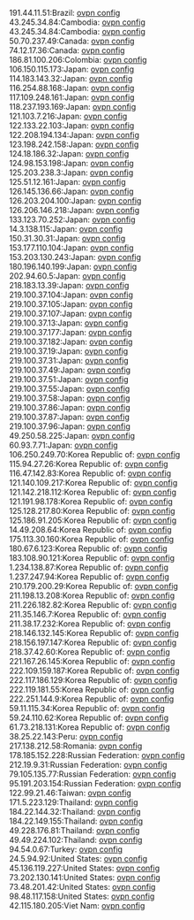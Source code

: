191.44.11.51:Brazil: [ovpn config](vpn/191_44_11_51.ovpn)  
43.245.34.84:Cambodia: [ovpn config](vpn/43_245_34_84.ovpn)  
43.245.34.84:Cambodia: [ovpn config](vpn/43_245_34_84.ovpn)  
50.70.237.49:Canada: [ovpn config](vpn/50_70_237_49.ovpn)  
74.12.17.36:Canada: [ovpn config](vpn/74_12_17_36.ovpn)  
186.81.100.206:Colombia: [ovpn config](vpn/186_81_100_206.ovpn)  
106.150.115.173:Japan: [ovpn config](vpn/106_150_115_173.ovpn)  
114.183.143.32:Japan: [ovpn config](vpn/114_183_143_32.ovpn)  
116.254.88.168:Japan: [ovpn config](vpn/116_254_88_168.ovpn)  
117.109.248.161:Japan: [ovpn config](vpn/117_109_248_161.ovpn)  
118.237.193.169:Japan: [ovpn config](vpn/118_237_193_169.ovpn)  
121.103.7.216:Japan: [ovpn config](vpn/121_103_7_216.ovpn)  
122.133.22.103:Japan: [ovpn config](vpn/122_133_22_103.ovpn)  
122.208.194.134:Japan: [ovpn config](vpn/122_208_194_134.ovpn)  
123.198.242.158:Japan: [ovpn config](vpn/123_198_242_158.ovpn)  
124.18.186.32:Japan: [ovpn config](vpn/124_18_186_32.ovpn)  
124.98.153.198:Japan: [ovpn config](vpn/124_98_153_198.ovpn)  
125.203.238.3:Japan: [ovpn config](vpn/125_203_238_3.ovpn)  
125.51.12.161:Japan: [ovpn config](vpn/125_51_12_161.ovpn)  
126.145.136.66:Japan: [ovpn config](vpn/126_145_136_66.ovpn)  
126.203.204.100:Japan: [ovpn config](vpn/126_203_204_100.ovpn)  
126.206.146.218:Japan: [ovpn config](vpn/126_206_146_218.ovpn)  
133.123.70.252:Japan: [ovpn config](vpn/133_123_70_252.ovpn)  
14.3.138.115:Japan: [ovpn config](vpn/14_3_138_115.ovpn)  
150.31.30.31:Japan: [ovpn config](vpn/150_31_30_31.ovpn)  
153.177.110.104:Japan: [ovpn config](vpn/153_177_110_104.ovpn)  
153.203.130.243:Japan: [ovpn config](vpn/153_203_130_243.ovpn)  
180.196.140.199:Japan: [ovpn config](vpn/180_196_140_199.ovpn)  
202.94.60.5:Japan: [ovpn config](vpn/202_94_60_5.ovpn)  
218.183.13.39:Japan: [ovpn config](vpn/218_183_13_39.ovpn)  
219.100.37.104:Japan: [ovpn config](vpn/219_100_37_104.ovpn)  
219.100.37.105:Japan: [ovpn config](vpn/219_100_37_105.ovpn)  
219.100.37.107:Japan: [ovpn config](vpn/219_100_37_107.ovpn)  
219.100.37.13:Japan: [ovpn config](vpn/219_100_37_13.ovpn)  
219.100.37.177:Japan: [ovpn config](vpn/219_100_37_177.ovpn)  
219.100.37.182:Japan: [ovpn config](vpn/219_100_37_182.ovpn)  
219.100.37.19:Japan: [ovpn config](vpn/219_100_37_19.ovpn)  
219.100.37.31:Japan: [ovpn config](vpn/219_100_37_31.ovpn)  
219.100.37.49:Japan: [ovpn config](vpn/219_100_37_49.ovpn)  
219.100.37.51:Japan: [ovpn config](vpn/219_100_37_51.ovpn)  
219.100.37.55:Japan: [ovpn config](vpn/219_100_37_55.ovpn)  
219.100.37.58:Japan: [ovpn config](vpn/219_100_37_58.ovpn)  
219.100.37.86:Japan: [ovpn config](vpn/219_100_37_86.ovpn)  
219.100.37.87:Japan: [ovpn config](vpn/219_100_37_87.ovpn)  
219.100.37.96:Japan: [ovpn config](vpn/219_100_37_96.ovpn)  
49.250.58.225:Japan: [ovpn config](vpn/49_250_58_225.ovpn)  
60.93.7.71:Japan: [ovpn config](vpn/60_93_7_71.ovpn)  
106.250.249.70:Korea Republic of: [ovpn config](vpn/106_250_249_70.ovpn)  
115.94.27.26:Korea Republic of: [ovpn config](vpn/115_94_27_26.ovpn)  
116.47.142.83:Korea Republic of: [ovpn config](vpn/116_47_142_83.ovpn)  
121.140.109.217:Korea Republic of: [ovpn config](vpn/121_140_109_217.ovpn)  
121.142.218.112:Korea Republic of: [ovpn config](vpn/121_142_218_112.ovpn)  
121.191.98.178:Korea Republic of: [ovpn config](vpn/121_191_98_178.ovpn)  
125.128.217.80:Korea Republic of: [ovpn config](vpn/125_128_217_80.ovpn)  
125.186.91.205:Korea Republic of: [ovpn config](vpn/125_186_91_205.ovpn)  
14.49.208.64:Korea Republic of: [ovpn config](vpn/14_49_208_64.ovpn)  
175.113.30.160:Korea Republic of: [ovpn config](vpn/175_113_30_160.ovpn)  
180.67.6.123:Korea Republic of: [ovpn config](vpn/180_67_6_123.ovpn)  
183.108.90.121:Korea Republic of: [ovpn config](vpn/183_108_90_121.ovpn)  
1.234.138.87:Korea Republic of: [ovpn config](vpn/1_234_138_87.ovpn)  
1.237.247.94:Korea Republic of: [ovpn config](vpn/1_237_247_94.ovpn)  
210.179.200.29:Korea Republic of: [ovpn config](vpn/210_179_200_29.ovpn)  
211.198.13.208:Korea Republic of: [ovpn config](vpn/211_198_13_208.ovpn)  
211.226.182.82:Korea Republic of: [ovpn config](vpn/211_226_182_82.ovpn)  
211.35.146.7:Korea Republic of: [ovpn config](vpn/211_35_146_7.ovpn)  
211.38.17.232:Korea Republic of: [ovpn config](vpn/211_38_17_232.ovpn)  
218.146.132.145:Korea Republic of: [ovpn config](vpn/218_146_132_145.ovpn)  
218.156.197.147:Korea Republic of: [ovpn config](vpn/218_156_197_147.ovpn)  
218.37.42.60:Korea Republic of: [ovpn config](vpn/218_37_42_60.ovpn)  
221.167.26.145:Korea Republic of: [ovpn config](vpn/221_167_26_145.ovpn)  
222.109.159.187:Korea Republic of: [ovpn config](vpn/222_109_159_187.ovpn)  
222.117.186.129:Korea Republic of: [ovpn config](vpn/222_117_186_129.ovpn)  
222.119.181.55:Korea Republic of: [ovpn config](vpn/222_119_181_55.ovpn)  
222.251.144.9:Korea Republic of: [ovpn config](vpn/222_251_144_9.ovpn)  
59.11.115.34:Korea Republic of: [ovpn config](vpn/59_11_115_34.ovpn)  
59.24.110.62:Korea Republic of: [ovpn config](vpn/59_24_110_62.ovpn)  
61.73.218.131:Korea Republic of: [ovpn config](vpn/61_73_218_131.ovpn)  
38.25.22.143:Peru: [ovpn config](vpn/38_25_22_143.ovpn)  
217.138.212.58:Romania: [ovpn config](vpn/217_138_212_58.ovpn)  
178.185.152.228:Russian Federation: [ovpn config](vpn/178_185_152_228.ovpn)  
212.19.9.31:Russian Federation: [ovpn config](vpn/212_19_9_31.ovpn)  
79.105.135.77:Russian Federation: [ovpn config](vpn/79_105_135_77.ovpn)  
95.191.203.154:Russian Federation: [ovpn config](vpn/95_191_203_154.ovpn)  
122.99.21.46:Taiwan: [ovpn config](vpn/122_99_21_46.ovpn)  
171.5.223.129:Thailand: [ovpn config](vpn/171_5_223_129.ovpn)  
184.22.144.32:Thailand: [ovpn config](vpn/184_22_144_32.ovpn)  
184.22.149.155:Thailand: [ovpn config](vpn/184_22_149_155.ovpn)  
49.228.176.81:Thailand: [ovpn config](vpn/49_228_176_81.ovpn)  
49.49.224.102:Thailand: [ovpn config](vpn/49_49_224_102.ovpn)  
94.54.0.67:Turkey: [ovpn config](vpn/94_54_0_67.ovpn)  
24.5.94.92:United States: [ovpn config](vpn/24_5_94_92.ovpn)  
45.136.119.227:United States: [ovpn config](vpn/45_136_119_227.ovpn)  
73.202.130.141:United States: [ovpn config](vpn/73_202_130_141.ovpn)  
73.48.201.42:United States: [ovpn config](vpn/73_48_201_42.ovpn)  
98.48.117.158:United States: [ovpn config](vpn/98_48_117_158.ovpn)  
42.115.180.205:Viet Nam: [ovpn config](vpn/42_115_180_205.ovpn)  
